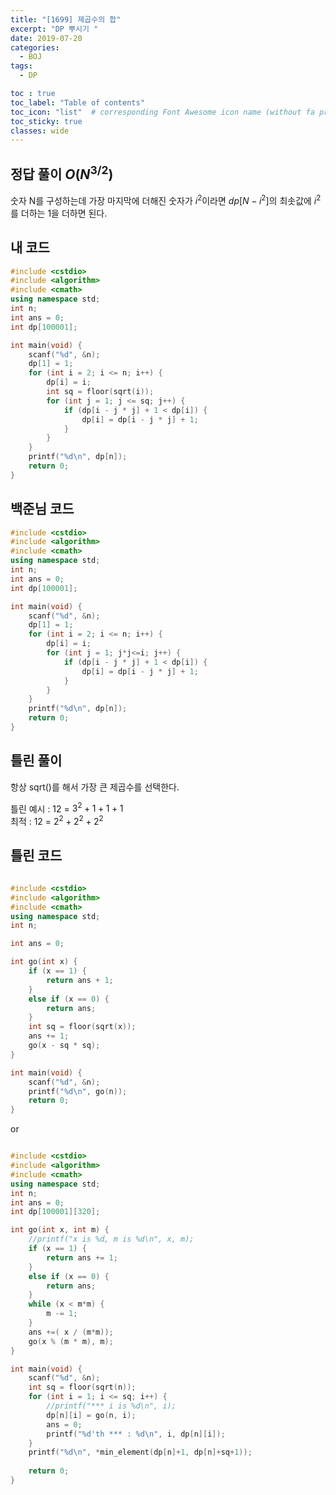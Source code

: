 ```yaml
---
title: "[1699] 제곱수의 합"
excerpt: "DP 뿌시기 "
date: 2019-07-20
categories:
  - BOJ
tags:
  - DP

toc : true
toc_label: "Table of contents"
toc_icon: "list"  # corresponding Font Awesome icon name (without fa prefix)
toc_sticky: true
classes: wide  
---
```


## 정답 풀이 $O(N^{3/2})$

숫자 N를 구성하는데 가장 마지막에 더해진 숫자가 $i^{2}$이라면 $dp[N-i^{2}]$의 최솟값에 $i^{2}$를 더하는 1을 더하면 된다. 

## 내 코드

```cpp
#include <cstdio>
#include <algorithm>
#include <cmath>
using namespace std;
int n;
int ans = 0;
int dp[100001];

int main(void) {
	scanf("%d", &n);
	dp[1] = 1;
	for (int i = 2; i <= n; i++) {
		dp[i] = i;
		int sq = floor(sqrt(i));
		for (int j = 1; j <= sq; j++) {
			if (dp[i - j * j] + 1 < dp[i]) {
				dp[i] = dp[i - j * j] + 1;
 			}
		}
	}
	printf("%d\n", dp[n]);
	return 0;
}
```

## 백준님 코드

```cpp
#include <cstdio>
#include <algorithm>
#include <cmath>
using namespace std;
int n;
int ans = 0;
int dp[100001];

int main(void) {
	scanf("%d", &n);
	dp[1] = 1;
	for (int i = 2; i <= n; i++) {
		dp[i] = i;
		for (int j = 1; j*j<=i; j++) {
			if (dp[i - j * j] + 1 < dp[i]) {
				dp[i] = dp[i - j * j] + 1;
 			}
		}
	}
	printf("%d\n", dp[n]);
	return 0;
}

```
## 틀린 풀이

항상 sqrt()를 해서 가장 큰 제곱수를 선택한다.

틀린 예시 : 12 = $3^{2} + 1 + 1 + 1$   
최적 : 12 = $2^{2} + 2^{2} + 2^{2}$  

## 틀린 코드

```cpp

#include <cstdio>
#include <algorithm>
#include <cmath>
using namespace std;
int n;

int ans = 0;

int go(int x) {
	if (x == 1) {
		return ans + 1;
	}
	else if (x == 0) {
		return ans;
	}
	int sq = floor(sqrt(x));
	ans += 1;
	go(x - sq * sq);
}

int main(void) {
	scanf("%d", &n);
	printf("%d\n", go(n));
	return 0;
}

```
or

```cpp

#include <cstdio>
#include <algorithm>
#include <cmath>
using namespace std;
int n;
int ans = 0;
int dp[100001][320];

int go(int x, int m) {
	//printf("x is %d, m is %d\n", x, m);
	if (x == 1) {
		return ans += 1;
	}
	else if (x == 0) {
		return ans;
	}
	while (x < m*m) {
		m -= 1;
	}
	ans +=( x / (m*m));
	go(x % (m * m), m);
}

int main(void) {
	scanf("%d", &n);
	int sq = floor(sqrt(n));
	for (int i = 1; i <= sq; i++) {
		//printf("*** i is %d\n", i);
		dp[n][i] = go(n, i);
		ans = 0;
		printf("%d'th *** : %d\n", i, dp[n][i]);
	}
	printf("%d\n", *min_element(dp[n]+1, dp[n]+sq+1));
	
	return 0;
}

```


